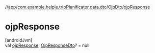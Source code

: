 //[app](../../../index.md)/[com.example.helpie.tripPlanificator.data.dto](../index.md)/[OjpDto](index.md)/[ojpResponse](ojp-response.md)

# ojpResponse

[androidJvm]\
val [ojpResponse](ojp-response.md): [OjpResponseDto](../../com.example.helpie.tripPlanificator.data.dto.response/-ojp-response-dto/index.md)? = null
